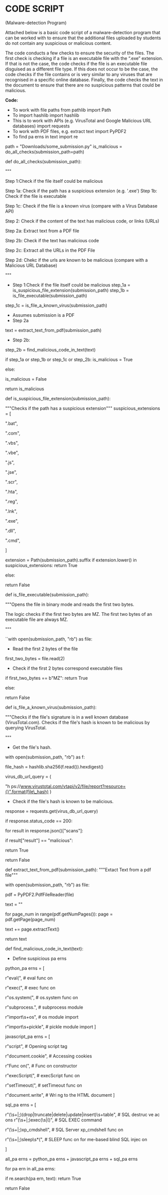 ﻿# CODE SCRIPT

(Malware-detection Program)

Attached below is a basic code script of a malware-detection program that can be worked with to ensure that the additional files uploaded by students do not contain any suspicious or malicious content.

The code conducts a few checks to ensure the security of the files. The first check is checking if a file is an executable file with the “.exe” extension. If that is not the case, the code checks if the file is an executable file disguised as a different file type. If this does not occur to be the case, the code checks if the file contains or is very similar to any viruses that are recognised in a specific online database. Finally, the code checks the text in the document to ensure that there are no suspicious patterns that could be malicious.

**Code:**

- To work with file paths from pathlib import Path
- To import hashlib import hashlib
- This is to work with APIs (e.g. VirusTotal and Google Malicious URL databases) import requests
- To work with PDF files, e.g. extract text import PyPDF2
- To find pa erns in text import re

path = "Downloads/some_submission.py" is_malicious = do_all_checks(submission_path=path)

def do_all_checks(submission_path):

"""

Step 1:Check if the file itself could be malicious

Step 1a: Check if the path has a suspicious extension (e.g. '.exe') Step 1b: Check if the file is executable

Step 1c: Check if the file is a known virus (compare with a Virus Database API)

Step 2: Check if the content of the text has malicious code, or links (URLs)

Step 2a: Extract text from a PDF file

Step 2b: Check if the text has malicious code

Step 2c: Extract all the URLs in the PDF File

Step 2d: Chekc if the urls are known to be malicious (compare with a Malicious URL Database)

"""

- Step 1:Check if the file itself could be malicious step_1a = is_suspicious_file_extension(submission_path) step_1b = is_file_executable(submission_path)

step_1c = is_file_a_known_virus(submission_path)

- Assumes submission is a PDF
- Step 2a

text = extract_text_from_pdf(submission_path)

- Step 2b:

step_2b = find_malicious_code_in_text(text)

if step_1a or step_1b or step_1c or step_2b: is_malicious = True

else:

is_malicious = False

return is_malicious

def is_suspicious_file_extension(submission_path):

"""Checks if the path has a suspicious extension""" suspicious_extensions = [

".bat",

".com",

".vbs",

".vbe",

".js",

".jse",

".scr",

".hta",

".reg",

".lnk",

".exe",

".dll",

".cmd",

]

extension = Path(submission_path).suffix if extension.lower() in suspicious_extensions: return True

else:

return False

def is_file_executable(submission_path):

"""Opens the file in binary mode and reads the first two bytes.

The logic checks if the first two bytes are MZ. The first two bytes of an executable file are always MZ.

"""

``with open(submission_path, "rb") as file:

- Read the first 2 bytes of the file

first_two_bytes = file.read(2)

- Check if the first 2 bytes correspond executable files

if first_two_bytes == b"MZ": return True

else:

return False

def is_file_a_known_virus(submission_path):

"""Checks if the file's signature is in a well known database (VirusTotal.com). Checks if the file's hash is known to be malicious by querying VirusTotal.

"""

- Get the file's hash.

with open(submission_path, "rb") as f:

file_hash = hashlib.sha256(f.read()).hexdigest()

virus_db_url_query = (

"h ps://www.virustotal.com/vtapi/v2/file/report?resource={}".format(file\_hash) )

- Check if the file's hash is known to be malicious.

response = requests.get(virus_db_url_query)

if response.status_code == 200:

for result in response.json()["scans"]:

if result["result"] == "malicious":

return True

return False

def extract_text_from_pdf(submission_path): """Extact Text from a pdf file"""

with open(submission_path, "rb") as file:

pdf = PyPDF2.PdfFileReader(file)

text = ""

for page_num in range(pdf.getNumPages()): page = pdf.getPage(page_num)

text += page.extractText()

return text

def find_malicious_code_in_text(text):

- Define suspicious pa erns

python_pa erns = [

r"eval\(", # eval func on

r"exec\(", # exec func on

r"os\.system\(", # os.system func on

r"subprocess\.", # subprocess module

r"import\s+os", # os module import

r"import\s+pickle", # pickle module import ]

javascript_pa erns = [

r"script", # Opening script tag

r"document\.cookie", # Accessing cookies

r"Func on\(", # Func on constructor

r"execScript\(", # execScript func on

r"setTimeout\(", # setTimeout func on

r"document\.write", # Wri ng to the HTML document ]

sql_pa erns = [

r"(\s+|;)(drop|truncate|delete|update|insert)\s+table", # SQL destruc ve ac ons r"(\s+|;)exec(\s|\()", # SQL EXEC command

r"(\s+|;)xp_cmdshell", # SQL Server xp_cmdshell func on

r"(\s+|;)sleep\s\*\(", # SLEEP func on for me-based blind SQL injec on

]

all_pa erns = python_pa erns + javascript_pa erns + sql_pa erns

for pa ern in all_pa erns:

if re.search(pa ern, text): return True

return False
